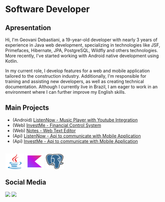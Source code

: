 # Software Developer
## Apresentation
Hi, I'm Geovani Debastiani, a 19-year-old developer with nearly 3 years of experience in Java web development, specializing in technologies like JSF, Primefaces, Hibernate, JPA, PostgreSQL, Wildfly and others technologies. More recently, I've started working with Android native development using Kotlin.

In my current role, I develop features for a web and mobile application tailored to the construction industry. Additionally, I'm responsible for training and assisting new developers, as well as creating technical documentation. Although I currently live in Brazil, I am eager to work in an environment where I can further improve my English skills.

## Main Projects
+ (Android) <a href="https://github.com/GeovaniTech/ListenNow-App" target="_blank">ListenNow  - Music Player with Youtube Integration</a> <br>
+ (Web) <a href="https://github.com/GeovaniTech/investme" target="_blank">InvestMe - Financial Control System</a> <br>
+ (Web) <a href="https://github.com/GeovaniTech/notes" target="_blank">Notes - Web Text Editor</a> <br>
+ (Api) <a href="https://github.com/GeovaniTech/ListenNow-Api" target="_blank">ListenNow - Api to communicate with Mobile Application</a> <br>
+ (Api) <a href="https://github.com/GeovaniTech/InvestMe/tree/master/server-investme-api" target="_blank">InvestMe - Api to communicate with Mobile Application</a> <br>

<div style="display: inline_block"><br>
  <img align="center" alt="Python" height="50" width="60" src="https://raw.githubusercontent.com/devicons/devicon/master/icons/java/java-original.svg">
  <img align="center" alt="Python" height="50" width="60" src="https://raw.githubusercontent.com/devicons/devicon/master/icons/kotlin/kotlin-original.svg">
  <img align="center" alt="VScode" height="50" width="60" src="https://raw.githubusercontent.com/devicons/devicon/master/icons/postgresql/postgresql-original.svg">
</div>

## Social Media

<div> 
  <a href="https://www.linkedin.com/in/geovani-debastiani" target="_blank"><img src="https://img.shields.io/badge/-LinkedIn-%230077B5?style=for-the-badge&logo=linkedin&logoColor=white" target="_blank"></a>
  <a href = "mailto:geovanidebastiani32@gmail.com"><img src="https://img.shields.io/badge/-Gmail-%23333?style=for-the-badge&logo=gmail&logoColor=white" target="_blank"></a>
</div>
